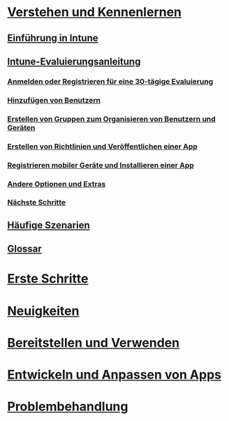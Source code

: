 # [Verstehen und Kennenlernen](introduction-to-microsoft-intune.md)
## [Einführung in Intune](introduction-to-microsoft-intune.md)
## [Intune-Evaluierungsanleitung](get-started-with-a-30-day-trial-of-microsoft-intune.md)
### [Anmelden oder Registrieren für eine 30-tägige Evaluierung](get-started-with-a-30-day-trial-of-microsoft-intune-step-1.md)
### [Hinzufügen von Benutzern](get-started-with-a-30-day-trial-of-microsoft-intune-step-2.md)
### [Erstellen von Gruppen zum Organisieren von Benutzern und Geräten](get-started-with-a-30-day-trial-of-microsoft-intune-step-3.md)
### [Erstellen von Richtlinien und Veröffentlichen einer App](get-started-with-a-30-day-trial-of-microsoft-intune-step-4.md)
### [Registrieren mobiler Geräte und Installieren einer App](get-started-with-a-30-day-trial-of-microsoft-intune-step-5.md)
### [Andere Optionen und Extras](get-started-with-a-30-day-trial-of-microsoft-intune-step-6.md)
### [Nächste Schritte](get-started-with-a-30-day-trial-of-microsoft-intune-step-7.md)
## [Häufige Szenarien](common-ways-to-use-intune.md)
## [Glossar](intune-glossary.md)

# [Erste Schritte](/intune/get-started/what-to-know-before-you-start-microsoft-intune)
# [Neuigkeiten](/intune/whats-new/whats-new-in-microsoft-intune)
<!-- # [Plan and Design](/intune/plan-design/ways-to-do-enterprise-mobility) -->
# [Bereitstellen und Verwenden](/intune/deploy-use/overview-of-device-and-app-lifecycles-in-microsoft-intune)
# [Entwickeln und Anpassen von Apps](/intune/develop/intune-app-sdk)
# [Problembehandlung](/intune/troubleshoot/general-troubleshooting-tips-for-microsoft-intune)


<!--HONumber=Oct16_HO4-->


